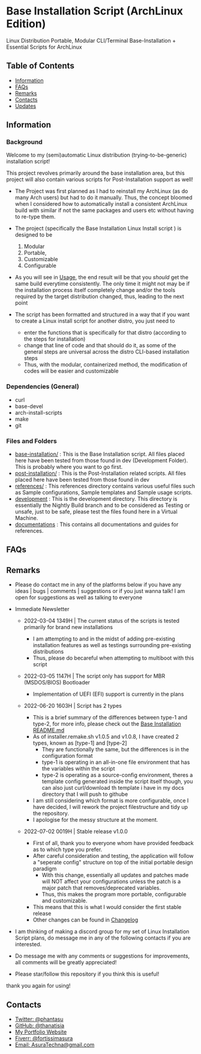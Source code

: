 # Base Installation Script (ArchLinux Edition)

Linux Distribution Portable, Modular CLI/Terminal Base-Installation + Essential Scripts for ArchLinux

## Table of Contents

- [Information](#information)
- [FAQs](#faqs)
- [Remarks](#remarks)
- [Contacts](#contacts)
- [Updates](CHANGELOG.md)

## Information

### Background

Welcome to my (semi)automatic Linux distribution (trying-to-be-generic) installation script!

This project revolves primarily around the base installation area, but this project will also contain various scripts for Post-Installation support as well!

- The Project was first planned as I had to reinstall my ArchLinux (as do many Arch users) but had to do it manually. Thus, the concept bloomed when I considered 
how to automatically install a consistent ArchLinux build with similar if not the same packages and users etc without having to re-type them.

- The project (specifically the Base Installation Linux Install script ) is designed to be
  1. Modular
  2. Portable,
  3. Customizable
  4. Configurable

- As you will see in [Usage](#usage), the end result will be that you *should* get the same build everytime consistently. The only time it might not may be if the installation process itself completely change 
and/or the tools required by the target distribution changed, thus, leading to the next point

- The script has been formatted and structured in a way that if you want to create a Linux install script for another distro, you just need to 
    + enter the functions that is specifically for that distro (according to the steps for installation)
    + change that line of code and that should do it, as some of the general steps are universal across the distro CLI-based installation steps
    + Thus, with the modular, containerized method, the modification of codes will be easier and customizable

### Dependencies (General)

+ curl
+ base-devel
+ arch-install-scripts
+ make
+ git

### Files and Folders

- [base-installation/](src/base-installation) : This is the Base Installation script. All files placed here have been tested from those found in dev (Development Folder). This is probably where you want to go first.
- [post-installation/](src/post-installation) : This is the Post-Installation related scripts. All files placed here have been tested from those found in dev
- [references/](references) : This references directory contains various useful files such as Sample configurations, Sample templates and Sample usage scripts.
- [development](dev) : This is the development directory. This directory is essentially the Nightly Build branch and to be considered as Testing or unsafe, just to be safe, please test the files found here in a Virtual Machine.
- [documentations](docs) : This contains all documentations and guides for references.

## FAQs

## Remarks

- Please do contact me in any of the platforms below if you have any ideas | bugs | comments | suggestions or if you just wanna talk!
I am open for suggestions as well as talking to everyone

- Immediate Newsletter
	- 2022-03-04 1349H | The current status of the scripts is tested primarily for brand new installations
		+ I am attempting to and in the midst of adding pre-existing installation features as well as testings surrounding pre-existing distributions
		+ Thus, please do becareful when attempting to multiboot with this script

	- 2022-03-05 1147H | The script only has support for MBR (MSDOS/BIOS) Bootloader
		+ Implementation of UEFI (EFI) support is currently in the plans
        
    - 2022-06-20 1603H | Script has 2 types
        + This is a brief summary of the differences between type-1 and type-2, for more info, please check out the [Base Installation README.md](src/base-installation/README.md)
        - As of installer.remake.sh v1.0.5 and v1.0.8, I have created 2 types, known as [type-1] and [type-2]
            + They are functionally the same, but the differences is in the configuration format
            + type-1 is operating in an all-in-one file environment that has the variables within the script
            + type-2 is operating as a source-config environment, theres a template config generated inside the script itself though, you can also just curl/download th template i have in my docs directory that I will push to githube
        + I am still considering which format is more configurable, once I have decided, I will rework the project filestructure and tidy up the repository.
        + I apologise for the messy structure at the moment.

    - 2022-07-02 0019H | Stable release v1.0.0
        + First of all, thank you to everyone whom have provided feedback as to which type you prefer.
        - After careful consideration and testing, the application will follow a "seperate config" structure on top of the initial portable design paradigm
            + With this change, essentially all updates and patches made will NOT affect your configurations unless the patch is a major patch that removes/deprecated variables.
            + Thus, this makes the program more portable, configurable and customizable.
        + This means that this is what I would consider the first stable release
        + Other changes can be found in [Changelog](CHANGELOG.md)

- I am thinking of making a discord group for my set of Linux Installation Script plans, do message me in any of the following contacts if you are interested.

- Do message me with any comments or suggestions for improvements, all comments will be greatly appreciated!

- Please star/follow this repository if you think this is useful!

thank you again for using!


## Contacts
+ [Twitter: @phantasu](https://twitter.com/phantasu)
+ [GitHub: @thanatisia](https://github.com/Thanatisia)
+ [My Portfolio Website](https://thanatisia.github.io/my-portfolio-website)
+ [Fiverr: @fortissimasura](https://fiverr.com/fortissimasura)
+ [Email: AsuraTechna@gmail.com](mailto:AsuraTechna@gmail.com)


